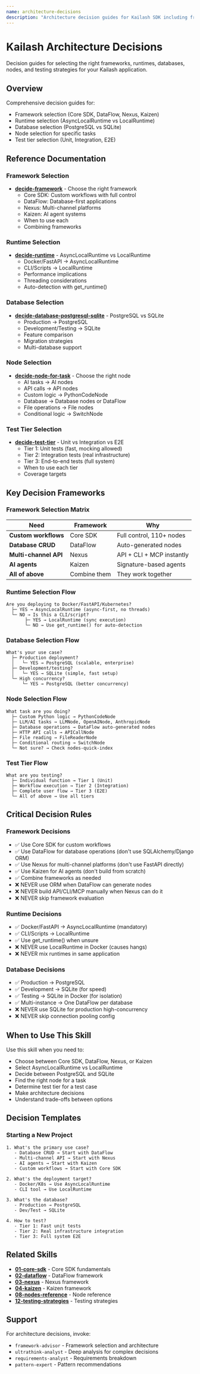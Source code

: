 ```yaml
---
name: architecture-decisions
description: "Architecture decision guides for Kailash SDK including framework selection (Core SDK vs DataFlow vs Nexus vs Kaizen), runtime selection (Async vs Sync), database selection (PostgreSQL vs SQLite), node selection, and test tier selection. Use when asking about 'which framework', 'choose framework', 'which runtime', 'which database', 'which node', 'architecture decision', 'when to use', 'Core SDK vs DataFlow', 'PostgreSQL vs SQLite', 'AsyncLocalRuntime vs LocalRuntime', or 'test tier selection'."
---
```


# Kailash Architecture Decisions

Decision guides for selecting the right frameworks, runtimes, databases, nodes, and testing strategies for your Kailash application.

## Overview

Comprehensive decision guides for:
- Framework selection (Core SDK, DataFlow, Nexus, Kaizen)
- Runtime selection (AsyncLocalRuntime vs LocalRuntime)
- Database selection (PostgreSQL vs SQLite)
- Node selection for specific tasks
- Test tier selection (Unit, Integration, E2E)

## Reference Documentation

### Framework Selection
- **[decide-framework](decide-framework.md)** - Choose the right framework
  - Core SDK: Custom workflows with full control
  - DataFlow: Database-first applications
  - Nexus: Multi-channel platforms
  - Kaizen: AI agent systems
  - When to use each
  - Combining frameworks

### Runtime Selection
- **[decide-runtime](decide-runtime.md)** - AsyncLocalRuntime vs LocalRuntime
  - Docker/FastAPI → AsyncLocalRuntime
  - CLI/Scripts → LocalRuntime
  - Performance implications
  - Threading considerations
  - Auto-detection with get_runtime()

### Database Selection
- **[decide-database-postgresql-sqlite](decide-database-postgresql-sqlite.md)** - PostgreSQL vs SQLite
  - Production → PostgreSQL
  - Development/Testing → SQLite
  - Feature comparison
  - Migration strategies
  - Multi-database support

### Node Selection
- **[decide-node-for-task](decide-node-for-task.md)** - Choose the right node
  - AI tasks → AI nodes
  - API calls → API nodes
  - Custom logic → PythonCodeNode
  - Database → Database nodes or DataFlow
  - File operations → File nodes
  - Conditional logic → SwitchNode

### Test Tier Selection
- **[decide-test-tier](decide-test-tier.md)** - Unit vs Integration vs E2E
  - Tier 1: Unit tests (fast, mocking allowed)
  - Tier 2: Integration tests (real infrastructure)
  - Tier 3: End-to-end tests (full system)
  - When to use each tier
  - Coverage targets

## Key Decision Frameworks

### Framework Selection Matrix

| Need | Framework | Why |
|------|-----------|-----|
| **Custom workflows** | Core SDK | Full control, 110+ nodes |
| **Database CRUD** | DataFlow | Auto-generated nodes |
| **Multi-channel API** | Nexus | API + CLI + MCP instantly |
| **AI agents** | Kaizen | Signature-based agents |
| **All of above** | Combine them | They work together |

### Runtime Selection Flow

```
Are you deploying to Docker/FastAPI/Kubernetes?
  ├─ YES → AsyncLocalRuntime (async-first, no threads)
  └─ NO → Is this a CLI/script?
       ├─ YES → LocalRuntime (sync execution)
       └─ NO → Use get_runtime() for auto-detection
```

### Database Selection Flow

```
What's your use case?
  ├─ Production deployment?
  │   └─ YES → PostgreSQL (scalable, enterprise)
  ├─ Development/testing?
  │   └─ YES → SQLite (simple, fast setup)
  └─ High concurrency?
      └─ YES → PostgreSQL (better concurrency)
```

### Node Selection Flow

```
What task are you doing?
  ├─ Custom Python logic → PythonCodeNode
  ├─ LLM/AI tasks → LLMNode, OpenAINode, AnthropicNode
  ├─ Database operations → DataFlow auto-generated nodes
  ├─ HTTP API calls → APICallNode
  ├─ File reading → FileReaderNode
  ├─ Conditional routing → SwitchNode
  └─ Not sure? → Check nodes-quick-index
```

### Test Tier Flow

```
What are you testing?
  ├─ Individual function → Tier 1 (Unit)
  ├─ Workflow execution → Tier 2 (Integration)
  ├─ Complete user flow → Tier 3 (E2E)
  └─ All of above → Use all tiers
```

## Critical Decision Rules

### Framework Decisions
- ✅ Use Core SDK for custom workflows
- ✅ Use DataFlow for database operations (don't use SQLAlchemy/Django ORM)
- ✅ Use Nexus for multi-channel platforms (don't use FastAPI directly)
- ✅ Use Kaizen for AI agents (don't build from scratch)
- ✅ Combine frameworks as needed
- ❌ NEVER use ORM when DataFlow can generate nodes
- ❌ NEVER build API/CLI/MCP manually when Nexus can do it
- ❌ NEVER skip framework evaluation

### Runtime Decisions
- ✅ Docker/FastAPI → AsyncLocalRuntime (mandatory)
- ✅ CLI/Scripts → LocalRuntime
- ✅ Use get_runtime() when unsure
- ❌ NEVER use LocalRuntime in Docker (causes hangs)
- ❌ NEVER mix runtimes in same application

### Database Decisions
- ✅ Production → PostgreSQL
- ✅ Development → SQLite (for speed)
- ✅ Testing → SQLite in Docker (for isolation)
- ✅ Multi-instance → One DataFlow per database
- ❌ NEVER use SQLite for production high-concurrency
- ❌ NEVER skip connection pooling config

## When to Use This Skill

Use this skill when you need to:
- Choose between Core SDK, DataFlow, Nexus, or Kaizen
- Select AsyncLocalRuntime vs LocalRuntime
- Decide between PostgreSQL and SQLite
- Find the right node for a task
- Determine test tier for a test case
- Make architecture decisions
- Understand trade-offs between options

## Decision Templates

### Starting a New Project
```
1. What's the primary use case?
   - Database CRUD → Start with DataFlow
   - Multi-channel API → Start with Nexus
   - AI agents → Start with Kaizen
   - Custom workflows → Start with Core SDK

2. What's the deployment target?
   - Docker/K8s → Use AsyncLocalRuntime
   - CLI tool → Use LocalRuntime

3. What's the database?
   - Production → PostgreSQL
   - Dev/Test → SQLite

4. How to test?
   - Tier 1: Fast unit tests
   - Tier 2: Real infrastructure integration
   - Tier 3: Full system E2E
```

## Related Skills

- **[01-core-sdk](../../01-core-sdk/SKILL.md)** - Core SDK fundamentals
- **[02-dataflow](../../02-dataflow/SKILL.md)** - DataFlow framework
- **[03-nexus](../../03-nexus/SKILL.md)** - Nexus framework
- **[04-kaizen](../../04-kaizen/SKILL.md)** - Kaizen framework
- **[08-nodes-reference](../../08-nodes-reference/SKILL.md)** - Node reference
- **[12-testing-strategies](../../12-testing-strategies/SKILL.md)** - Testing strategies

## Support

For architecture decisions, invoke:
- `framework-advisor` - Framework selection and architecture
- `ultrathink-analyst` - Deep analysis for complex decisions
- `requirements-analyst` - Requirements breakdown
- `pattern-expert` - Pattern recommendations
